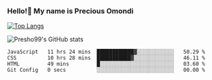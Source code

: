 ### Hello!👋 My name is Precious Omondi 

[![Top Langs](https://github-readme-stats.vercel.app/api/top-langs/?username=Presho99&langs_count=8&theme=dark)](https://github.com/Presho99/github-readme-stats)

![Presho99's GitHub stats](https://github-readme-stats.vercel.app/api?username=Presho99&show_icons=true&theme=dark)

<!--START_SECTION:waka-->

```text
JavaScript   11 hrs 24 mins  ████████████▓░░░░░░░░░░░░   50.29 %
CSS          10 hrs 28 mins  ███████████▓░░░░░░░░░░░░░   46.11 %
HTML         49 mins         █░░░░░░░░░░░░░░░░░░░░░░░░   03.60 %
Git Config   0 secs          ░░░░░░░░░░░░░░░░░░░░░░░░░   00.00 %
```

<!--END_SECTION:waka-->

